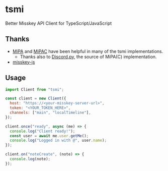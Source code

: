 # tsmi

Better Misskey API Client for TypeScript/JavaScript

## Thanks

- [MiPA](https://github.com/yupix/MiPA) and
  [MiPAC](https://github.com/yupix/MiPAC) have been helpful in many of the tsmi
  implementations.
  - Thanks also to [Discord.py](https://github.com/Rapptz/discord.py), the
    source of MiPA(C) implementation.
- [misskey-js](https://github.com/misskey-dev/misskey/blob/develop/packages/misskey-js)

## Usage

```js
import Client from "tsmi";

const client = new Client({
  host: "https://<your-misskey-server-url>",
  token: "<YOUR_TOKEN_HERE>",
  channels: ["main", "localTimeline"],
});

client.once("ready", async (me) => {
  console.log("Client ready!");
  const user = await me.user.getMe();
  console.log("Logged in with @", user.name);
});

client.on("noteCreate", (note) => {
  console.log(note);
});
```
